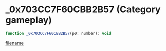 # _0x703CC7F60CBB2B57 (Category gameplay)

```js
function _0x703CC7F60CBB2B57(p0: number): void
```

[filename](_0x703CC7F60CBB2B57_m.md ':include')